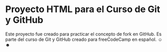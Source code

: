 # Proyecto HTML para el Curso de Git y GitHub

Este proyecto fue creado para practicar el concepto de fork en GitHub. Es parte del curso de Git y GitHub creado para freeCodeCamp en español.
 ☺☻
